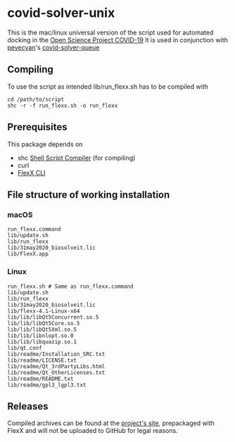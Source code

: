 # covid-solver-unix
This is the mac/linux universal version of the script used for automated docking in the [Open Science Project COVID-19](https://koronavirus.ctk.uni-lj.si/skupnostna-znanost)
It is used in conjunction with [pevecyan](https://github.com/pevecyan)'s [covid-solver-queue](https://github.com/pevecyan/covid-solver-queue)

## Compiling
To use the script as intended lib/run_flexx.sh has to be compiled with
```
cd /path/to/script
shc -r -f run_flexx.sh -o run_flexx
```
## Prerequisites
This package depends on
* shc [Shell Script Compiler](https://neurobin.org/projects/softwares/unix/shc/) (for compiling)
* curl
* [FlexX CLI](https://www.biosolveit.de/FlexX/)

## File structure of working installation
### macOS
```
run_flexx.command
lib/update.sh
lib/run_flexx
lib/31may2020_biosolveit.lic
lib/FlexX.app
```
### Linux
```
run_flexx.sh # Same as run_flexx.command
lib/update.sh
lib/run_flexx
lib/31may2020_biosolveit.lic
lib/flexx-4.1-Linux-x64
lib/lib/libQt5Concurrent.so.5
lib/lib/libQt5Core.so.5
lib/lib/libQt5Xml.so.5
lib/lib/libnlopt.so.0
lib/lib/libquazip.so.1
lib/qt.conf
lib/readme/Installation_SRC.txt
lib/readme/LICENSE.txt
lib/readme/Qt_3rdPartyLibs.html
lib/readme/Qt_OtherLicenses.txt
lib/readme/README.txt
lib/readme/gpl3_lgpl3.txt
```
## Releases
Compiled archives can be found at the [project's site](https://koronavirus.ctk.uni-lj.si/skupnostna-znanost), prepackaged with FlexX and will not be uploaded to GitHub for legal reasons.
